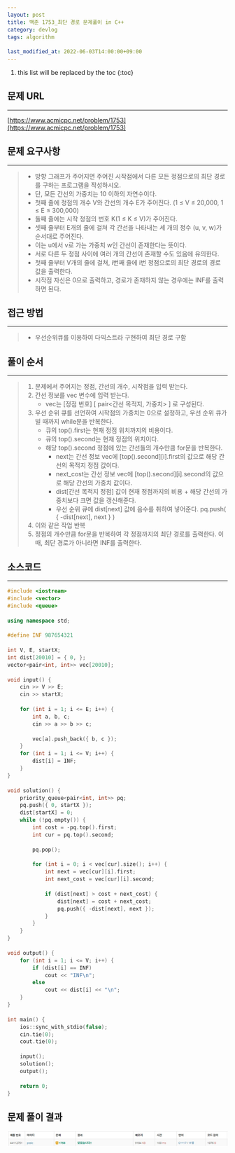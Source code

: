 ```yaml
---
layout: post
title: 백준 1753_최단 경로 문제풀이 in C++
category: devlog
tags: algorithm

last_modified_at: 2022-06-03T14:00:00+09:00
---
```


1. this list will be replaced by the toc
{:toc}

## 문제 URL
---
[https://www.acmicpc.net/problem/1753](https://www.acmicpc.net/problem/1753)

## 문제 요구사항
---
> + 방향 그래프가 주어지면 주어진 시작점에서 다른 모든 정점으로의 최단 경로를 구하는 프로그램을 작성하시오. 
> + 단, 모든 간선의 가중치는 10 이하의 자연수이다.
> + 첫째 줄에 정점의 개수 V와 간선의 개수 E가 주어진다. (1 ≤ V ≤ 20,000, 1 ≤ E ≤ 300,000) 
> + 둘째 줄에는 시작 정점의 번호 K(1 ≤ K ≤ V)가 주어진다.
> + 셋째 줄부터 E개의 줄에 걸쳐 각 간선을 나타내는 세 개의 정수 (u, v, w)가 순서대로 주어진다.
> + 이는 u에서 v로 가는 가중치 w인 간선이 존재한다는 뜻이다.
> + 서로 다른 두 정점 사이에 여러 개의 간선이 존재할 수도 있음에 유의한다.
> + 첫째 줄부터 V개의 줄에 걸쳐, i번째 줄에 i번 정점으로의 최단 경로의 경로 값을 출력한다.
> + 시작점 자신은 0으로 출력하고, 경로가 존재하지 않는 경우에는 INF를 출력하면 된다.

## 접근 방법
---
> + 우선순위큐를 이용하여 다익스트라 구현하여 최단 경로 구함

## 풀이 순서
---
> 1. 문제에서 주어지는 정점, 간선의 개수, 시작점을 입력 받는다.
> 2. 간선 정보를 vec 변수에 입력 받는다.
>     + vec는 [정점 번호] [ pair<간선 목적지, 가중치> ] 로 구성된다.
> 3. 우선 순위 큐를 선언하여 시작점의 가중치는 0으로 설정하고, 우선 순위 큐가 빌 때까지 while문을 반복한다.
>     + 큐의 top().first는 현재 정점 위치까지의 비용이다. 
>     + 큐의 top().second는 현재 정점의 위치이다.
>     + 해당 top().second 정점에 있는 간선들의 개수만큼 for문을 반복한다.
>         + next는 간선 정보 vec에 [top().second][i].first의 값으로 해당 간선의 목적지 정점 값이다.
>         + next_cost는 간선 정보 vec에 [top().second][i].second의 값으로 해당 간선의 가중치 값이다.
>         + dist[간선 목적지 정점] 값이 현재 정점까지의 비용 + 해당 간선의 가중치보다 크면 값을 갱신해준다.
>         + 우선 순위 큐에 dist[next] 값에 음수를 취하여 넣어준다. pq.push( { -dist[next], next } )
> 4. 이와 같은 작업 반복
> 5. 정점의 개수만큼 for문을 반복하여 각 정점까지의 최단 경로를 출력한다. 이때, 최단 경로가 아니라면 INF를 출력한다.

## 소스코드
---
~~~c++
#include <iostream>
#include <vector>
#include <queue>

using namespace std;

#define INF 987654321

int V, E, startX;
int dist[20010] = { 0, };
vector<pair<int, int>> vec[20010];

void input() {
	cin >> V >> E;
	cin >> startX;

	for (int i = 1; i <= E; i++) {
		int a, b, c;
		cin >> a >> b >> c;

		vec[a].push_back({ b, c });
	}
	for (int i = 1; i <= V; i++) {
		dist[i] = INF;
	}
}

void solution() {
	priority_queue<pair<int, int>> pq;
	pq.push({ 0, startX });
	dist[startX] = 0;
	while (!pq.empty()) {
		int cost = -pq.top().first;
		int cur = pq.top().second;

		pq.pop();

		for (int i = 0; i < vec[cur].size(); i++) {
			int next = vec[cur][i].first;
			int next_cost = vec[cur][i].second;

			if (dist[next] > cost + next_cost) {
				dist[next] = cost + next_cost;
				pq.push({ -dist[next], next });
			}
		}
	}
}

void output() {
	for (int i = 1; i <= V; i++) {
		if (dist[i] == INF)
			cout << "INF\n";
		else
			cout << dist[i] << "\n";
	}
}

int main() {
	ios::sync_with_stdio(false);
	cin.tie(0);
	cout.tie(0);

	input();
	solution();
	output();

	return 0;
}
~~~

## 문제 풀이 결과
<img src="/assets/img/post-img/algorithm/2022-06-03-boj-Dijkstra1/result.jpg">